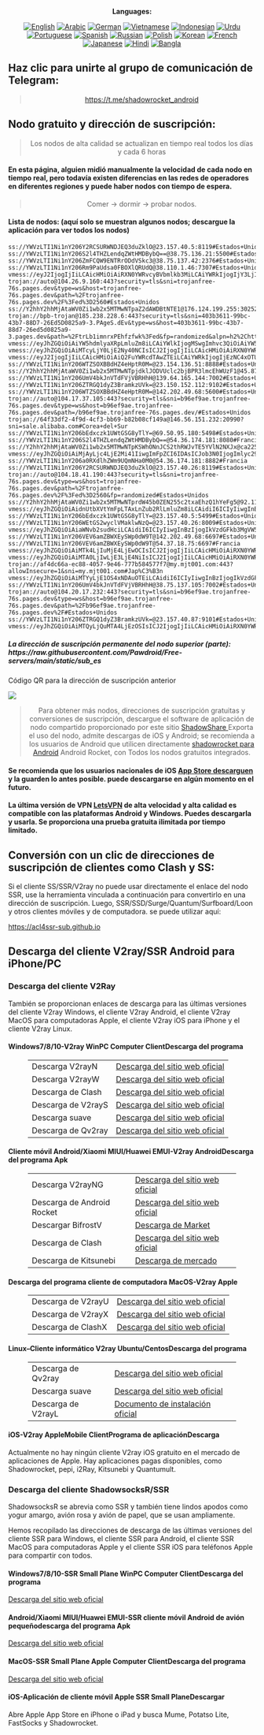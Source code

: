 
<div align="center">

**Languages:**

[![English](https://img.shields.io/badge/Language-English-red?style=for-the-badge)](README-en.md)
[![Arabic](https://img.shields.io/badge/Language-Arabic-red?style=for-the-badge)](README-ar.md)
[![German](https://img.shields.io/badge/Language-German-red?style=for-the-badge)](README-de.md)
[![Vietnamese](https://img.shields.io/badge/Language-Vietnamese-red?style=for-the-badge)](README-vi.md)
[![Indonesian](https://img.shields.io/badge/Language-Indonesian-red?style=for-the-badge)](README-id.md)
[![Urdu](https://img.shields.io/badge/Language-Urdu-red?style=for-the-badge)](README-ur-PK.md)
[![Portuguese](https://img.shields.io/badge/Language-Portuguese-red?style=for-the-badge)](README-pt-BR.md)
[![Spanish](https://img.shields.io/badge/Language-Spanish-red?style=for-the-badge)](README-es.md)
[![Russian](https://img.shields.io/badge/Language-Russian-red?style=for-the-badge)](README-ru.md)
[![Polish](https://img.shields.io/badge/Language-Polish-red?style=for-the-badge)](README-pl.md)
[![Korean](https://img.shields.io/badge/Language-Korean-red?style=for-the-badge)](README-ko-KR.md)
[![French](https://img.shields.io/badge/Language-French-red?style=for-the-badge)](README-fr.md)
[![Japanese](https://img.shields.io/badge/Language-Japanese-red?style=for-the-badge)](README-ja.md)
[![Hindi](https://img.shields.io/badge/Language-Hindi-red?style=for-the-badge)](README-hi.md)
[![Bangla](https://img.shields.io/badge/Language-Bangla-red?style=for-the-badge)](README-bn.md)

</div>
<h2>Haz clic para unirte al grupo de comunicación de Telegram:</h2>
 <blockquote>
 <p style="text-align: center;"><a href="https://t.me/shadowrocket_android">https://t.me/shadowrocket_android</a></p>
 </blockquote>
 <h2>Nodo gratuito y dirección de suscripción:</h2>
 <blockquote>
 <p style="text-align: center;">Los nodos de alta calidad se actualizan en tiempo real todos los días y cada 6 horas</p>
 </blockquote>
 <h4>En esta página, alguien midió manualmente la velocidad de cada nodo en tiempo real, pero todavía existen diferencias en las redes de operadores en diferentes regiones y puede haber nodos con tiempo de espera. </h4>
 <blockquote>
 <p style="text-align: center;">Comer -> dormir -> probar nodos. </p>
 </blockquote>
 <h4>Lista de nodos: (aquí solo se muestran algunos nodos; descargue la aplicación para ver todos los nodos)</h4>
    
```
ss://YWVzLTI1Ni1nY206Y2RCSURWNDJEQ3duZklO@23.157.40.5:8119#Estados+Unidos
ss://YWVzLTI1Ni1nY206S2l4THZLendqZWtHMDBybQ==@38.75.136.21:5500#Estados+Unidos
ss://YWVzLTI1Ni1nY206ZmFCQW9ENTRrODdVSkc3@38.75.137.42:2376#Estados+Unidos
ss://YWVzLTI1Ni1nY206Rm9PaUdsa0FBOXlQRUdQ@38.110.1.46:7307#Estados+Unidos
vmess://eyJ2IjogIjIiLCAicHMiOiAiRXN0YWRvcyBVbmlkb3MiLCAiYWRkIjogIjY3LjIyMC42Ni41MSIsICJwb3J0IjogIjQ0MyIsICJpZCI6ICIwM2ZjYzYxOC1iOTNkLTY3OTYtNmFlZC04YTM4Yzk3NWQ1ODEiLCAiYWlkIjogIjEiLCAic2N5IjogImF1dG8iLCAibmV0IjogIndzIiwgInR5cGUiOiAibm9uZSIsICJob3N0IjogIjY3LjIyMC42Ni41MSIsICJwYXRoIjogImxpbmt2d3MiLCAidGxzIjogInRscyIsICJzbmkiOiAiNjcuMjIwLjY2LjUxIiwgImFscG4iOiAiIn0=
trojan://auto@104.26.9.160:443?security=tls&sni=trojanfree-76s.pages.dev&type=ws&host=trojanfree-76s.pages.dev&path=%2Ftrojanfree-76s.pages.dev%2F%3Fed%3D2560#Estados+Unidos
ss://Y2hhY2hhMjAtaWV0Zi1wb2x5MTMwNTpaZ2dAWDBtNTE1@176.124.199.255:30252#Holanda
trojan://bpb-trojan@185.238.228.6:443?security=tls&sni=403b3611-99bc-43b7-88D7-26Ed5D0825a9-3.PAgeS.dEv&type=ws&host=403b3611-99bc-43b7-88d7-26ed5d0825a9-3.pages.dev&path=%2FtrLb1imnrxPEhfzfwk%3Fed&fp=randomized&alpn=h2%2Chttp%2F1.1#Espa%C3%B1a
vmess://eyJhZGQiOiAiYW5hdmlyaXRpLmluZm8iLCAiYWlkIjogMSwgImhvc3QiOiAiYW5hdmlyaXRpLmluZm8iLCAiaWQiOiAiMDNmY2M2MTgtYjkzZC02Nzk2LTZhZWQtOGEzOGM5NzVkNTgxIiwgIm5ldCI6ICJ3cyIsICJwYXRoIjogImxpbmt2d3MiLCAicG9ydCI6IDQ0MywgInBzIjogIkVzdGFkb3MgVW5pZG9zIiwgInRscyI6ICJ0bHMiLCAidHlwZSI6ICJhdXRvIiwgInNlY3VyaXR5IjogImF1dG8iLCAic2tpcC1jZXJ0LXZlcmlmeSI6IGZhbHNlLCAic25pIjogImFuYXZpcml0aS5pbmZvIn0=
vmess://eyJhZGQiOiAiMTcyLjY0LjE2Ny40NCIsICJ2IjogIjIiLCAicHMiOiAiRXN0YWRvcyBVbmlkb3MiLCAicG9ydCI6IDIwOTUsICJpZCI6ICIxOGQ5NjE5MC1jMTBmLTQ0OGYtYTgyYS0yZDM2ZGY1YzNjZGUiLCAiYWlkIjogIjAiLCAibmV0IjogIndzIiwgInR5cGUiOiAiIiwgImhvc3QiOiAiaXAyLjYwMTY3MjUueHl6IiwgInBhdGgiOiAiZ2l0aHViLmNvbS9BbHZpbjk5OTkiLCAidGxzIjogIiJ9
vmess://eyJ2IjogIjIiLCAicHMiOiAiQ2FuYWRcdTAwZTEiLCAiYWRkIjogIjEzNC4xOTUuMTk4LjkyIiwgInBvcnQiOiAiNDQzIiwgImlkIjogIjAzZmNjNjE4LWI5M2QtNjc5Ni02YWVkLThhMzhjOTc1ZDU4MSIsICJhaWQiOiAiMSIsICJzY3kiOiAiYXV0byIsICJuZXQiOiAid3MiLCAidHlwZSI6ICJub25lIiwgImhvc3QiOiAiMTM0LjE5NS4xOTguOTIiLCAicGF0aCI6ICJsaW5rdndzIiwgInRscyI6ICJ0bHMiLCAic25pIjogIjEzNC4xOTUuMTk4LjkyIiwgImFscG4iOiAiIn0=
ss://YWVzLTI1Ni1nY206WTZSOXBBdHZ4eHptR0M=@23.154.136.51:8888#Estados+Unidos
ss://Y2hhY2hhMjAtaWV0Zi1wb2x5MTMwNTpjdklJODVUclc2bjBPR3lmcEhWUzF1@45.87.175.188:8080#Lituania
ss://YWVzLTI1Ni1nY206UmV4bkJnVTdFVjVBRHhH@139.64.165.144:7002#Estados+Unidos
ss://YWVzLTI1Ni1nY206ZTRGQ1dyZ3BramkzUVk=@23.150.152.112:9102#Estados+Unidos
ss://YWVzLTI1Ni1nY206WTZSOXBBdHZ4eHptR0M=@142.202.49.68:5600#Estados+Unidos
trojan://auto@104.17.37.105:443?security=tls&sni=b96ef9ae.trojanfree-76s.pages.dev&type=ws&host=b96ef9ae.trojanfree-76s.pages.dev&path=/b96ef9ae.trojanfree-76s.pages.dev/#Estados+Unidos
trojan://64f33df2-4f9d-4cf3-bb69-b82b08cf149a@146.56.151.232:20990?sni=sale.alibaba.com#Corea+del+Sur
ss://YWVzLTI1Ni1nY206bEdxczk1UWtGSG8yTlY=@69.50.95.180:5498#Estados+Unidos
ss://YWVzLTI1Ni1nY206S2l4THZLendqZWtHMDBybQ==@54.36.174.181:8080#Francia
ss://Y2hhY2hhMjAtaWV0Zi1wb2x5MTMwNTpKSWhONnJCS2thRWJvTE5YVlN2NXJx@ca225.vpnbook.com:80#Canad%C3%A1
vmess://eyJhZGQiOiAiMjAyLjc4LjE2Mi41IiwgImFpZCI6IDAsICJob3N0IjogImlyc29mdC5zeXRlcy5uZXQiLCAiaWQiOiAiMmZmOTdjNmQtODU1Ny00MmE0LWI0M2YtMTljNzdjNTk1OWVhIiwgIm5ldCI6ICJ3cyIsICJwYXRoIjogIi9AZm9yd2FyZHYycmF5IiwgInBvcnQiOiA0NDMsICJwcyI6ICJMdXhlbWJ1cmdvIiwgInRscyI6ICJ0bHMiLCAidHlwZSI6ICJhdXRvIiwgInNlY3VyaXR5IjogImF1dG8iLCAic2tpcC1jZXJ0LXZlcmlmeSI6IHRydWUsICJzbmkiOiAiIn0=
ss://YWVzLTI1Ni1nY206a0RXdlhZWm9UQmNHa0M0@54.36.174.181:8882#Francia
ss://YWVzLTI1Ni1nY206Y2RCSURWNDJEQ3duZklO@23.157.40.26:8119#Estados+Unidos
trojan://auto@104.18.41.190:443?security=tls&sni=trojanfree-76s.pages.dev&type=ws&host=trojanfree-76s.pages.dev&path=%2Ftrojanfree-76s.pages.dev%2F%3Fed%3D2560&fp=randomized#Estados+Unidos
ss://Y2hhY2hhMjAtaWV0Zi1wb2x5MTMwNTprdW45b0ZEN255c2txaEhzQ1hYeFg5@92.118.112.111:18622#Estados+Unidos
vmess://eyJhZGQiOiAidnUtbXVtYmFpLTAxLnZub2RlLmluZm8iLCAidiI6ICIyIiwgInBzIjogIkVzdGFkb3MgVW5pZG9zIiwgInBvcnQiOiAyMDUzLCAiaWQiOiAiYTA0MDAxZjMtMmRiYS00MGVkLThjMmUtZDBjNzY1ZDlhZmFhIiwgImFpZCI6ICIwIiwgIm5ldCI6ICJ3cyIsICJ0eXBlIjogIiIsICJob3N0IjogInZ1LW11bWJhaS0wMS52bm9kZS5pbmZvIiwgInBhdGgiOiAiLyIsICJ0bHMiOiAidGxzIn0=
ss://YWVzLTI1Ni1nY206bEdxczk1UWtGSG8yTlY=@23.157.40.5:5499#Estados+Unidos
ss://YWVzLTI1Ni1nY206WEtGS2wyclVMaklwNzQ=@23.157.40.26:8009#Estados+Unidos
vmess://eyJhZGQiOiAiaWNvb2sudHciLCAidiI6ICIyIiwgInBzIjogIkVzdGFkb3MgVW5pZG9zIiwgInBvcnQiOiAyMDgyLCAiaWQiOiAiNWYzZjA5YWQtODljYi00ZTk0LWE3YWQtYWE4MjM5OTEzNTU1IiwgImFpZCI6ICIwIiwgIm5ldCI6ICJ3cyIsICJ0eXBlIjogIiIsICJob3N0IjogImlwMy42OTI5MTk4Lnh5eiIsICJwYXRoIjogImdpdGh1Yi5jb20vQWx2aW45OTk5IiwgInRscyI6ICIifQ==
ss://YWVzLTI1Ni1nY206VEV6amZBWXEySWp0dW9T@142.202.49.68:6697#Estados+Unidos
ss://YWVzLTI1Ni1nY206VEV6amZBWXEySWp0dW9T@54.37.18.75:6697#Francia
vmess://eyJhZGQiOiAiMTk4LjIuMjE4LjEwOCIsICJ2IjogIjIiLCAicHMiOiAiRXN0YWRvcyBVbmlkb3MiLCAicG9ydCI6IDQxNDAwLCAiaWQiOiAiNDE4MDQ4YWYtYTI5My00Yjk5LTliMGMtOThjYTM1ODBkZDI0IiwgImFpZCI6ICI2NCIsICJuZXQiOiAidGNwIiwgInR5cGUiOiAiIiwgImhvc3QiOiAiIiwgInBhdGgiOiAiIiwgInRscyI6ICIifQ==
vmess://eyJhZGQiOiAiMTA0LjIwLjE3LjE4NiIsICJ2IjogIjIiLCAicHMiOiAiRXN0YWRvcyBVbmlkb3MiLCAicG9ydCI6IDIwODIsICJpZCI6ICI1ZjNmMDlhZC04OWNiLTRlOTQtYTdhZC1hYTgyMzk5MTM1NTUiLCAiYWlkIjogIjAiLCAibmV0IjogIndzIiwgInR5cGUiOiAiIiwgImhvc3QiOiAiaXAzLjY5MjkxOTgueHl6IiwgInBhdGgiOiAiZ2l0aHViLmNvbS9BbHZpbjk5OTkiLCAidGxzIjogIiJ9
trojan://af4dc66a-ec88-4057-9e46-777b584577f7@my.mjt001.com:443?allowInsecure=1&sni=my.mjt001.com#Jap%C3%B3n
vmess://eyJhZGQiOiAiMTYyLjE1OS4xNDAuOTEiLCAidiI6ICIyIiwgInBzIjogIkVzdGFkb3MgVW5pZG9zIiwgInBvcnQiOiAyMDgyLCAiaWQiOiAiNWYzZjA5YWQtODljYi00ZTk0LWE3YWQtYWE4MjM5OTEzNTU1IiwgImFpZCI6ICIwIiwgIm5ldCI6ICJ3cyIsICJ0eXBlIjogIiIsICJob3N0IjogImlwMy42OTI5MTk4Lnh5eiIsICJwYXRoIjogImdpdGh1Yi5jb20vQWx2aW45OTk5IiwgInRscyI6ICIifQ==
ss://YWVzLTI1Ni1nY206UmV4bkJnVTdFVjVBRHhH@38.75.137.105:7002#Estados+Unidos
trojan://auto@104.20.17.232:443?security=tls&sni=b96ef9ae.trojanfree-76s.pages.dev&type=ws&host=b96ef9ae.trojanfree-76s.pages.dev&path=%2Fb96ef9ae.trojanfree-76s.pages.dev%2F#Estados+Unidos
ss://YWVzLTI1Ni1nY206ZTRGQ1dyZ3BramkzUVk=@23.157.40.87:9101#Estados+Unidos
vmess://eyJhZGQiOiAiMTQyLjQuMTA4LjEzOSIsICJ2IjogIjIiLCAicHMiOiAiRXN0YWRvcyBVbmlkb3MiLCAicG9ydCI6IDM4MDA3LCAiaWQiOiAiNDE4MDQ4YWYtYTI5My00Yjk5LTliMGMtOThjYTM1ODBkZDI0IiwgImFpZCI6ICI2NCIsICJuZXQiOiAid3MiLCAidHlwZSI6ICIiLCAiaG9zdCI6ICIiLCAicGF0aCI6ICIvcGF0aC8wMjExMDEyNTI0MTQiLCAidGxzIjogInRscyJ9
```
<h5>La dirección de suscripción permanente del nodo superior (parte): https://raw.githubusercontent.com/Pawdroid/Free-servers/main/static/sub_es</h5>
 <p>Código QR para la dirección de suscripción anterior</p>
 <img src='https://raw.githubusercontent.com/Pawdroid/Free-servers/main/static/sub_es.png' ancho=250 alto=250>
 <blockquote style='text-align: center;'>Para obtener más nodos, direcciones de suscripción gratuitas y conversiones de suscripción, descargue el software de aplicación de nodo compartido proporcionado por este sitio <a href='https://shadowsharing.com'>ShadowShare </a> Exporta el uso del nodo, admite descargas de iOS y Android; se recomienda a los usuarios de Android que utilicen directamente <a href='https://github.com/Pawdroid/shadowrocket_for_android'>shadowrocket para Android</a> Android Rocket, con Todos los nodos gratuitos integrados. </blockquote>
 <h4>Se recomienda que los usuarios nacionales de iOS <a href='https://apps.apple.com/cn/app/shadowshare/id1612647259'>App Store descarguen</a> y la guarden lo antes posible. puede descargarse en algún momento en el futuro.</h4>
 <h4>La última versión de VPN <a href='https://letsgovpn.com'>LetsVPN</a> de alta velocidad y alta calidad es compatible con las plataformas Android y Windows. Puedes descargarla y usarla. Se proporciona una prueba gratuita ilimitada por tiempo limitado. </h4>
 <div class="nv-content-wrap entrada-contenido">
 <h2>Conversión con un clic de direcciones de suscripción de clientes como Clash y SS:</h2>
 <p>Si el cliente SS/SSR/V2ray no puede usar directamente el enlace del nodo SSR, use la herramienta vinculada a continuación para convertirlo en una dirección de suscripción. Luego, SSR/SSD/Surge/Quantum/Surfboard/Loon y otros clientes móviles y de computadora. se puede utilizar aquí:</p>
 <p><a href="https://acl4ssr-sub.github.io" target="_blank" rel="noreferrer noopener nofollow">https://acl4ssr-sub.github.io</a></p>
 <h2>Descarga del cliente V2ray/SSR Android para iPhone/PC</h2>
 <h3>Descarga del cliente V2Ray</h3>
 <p>También se proporcionan enlaces de descarga para las últimas versiones del cliente V2ray Windows, el cliente V2ray Android, el cliente V2ray MacOS para computadoras Apple, el cliente V2ray iOS para iPhone y el cliente V2ray Linux. </p>
 <h4>Windows7/8/10-<strong>V2ray WinPC Computer Client</strong>Descarga del programa</h4>
 <figure class="wp-block-table alignwide is-style-stripes"><table><tbody><tr><td>Descarga V2rayN</td><td><a href="https://github. com/2dust/v2rayN/releases" target="_blank" rel="noreferrer noopener">Descarga del sitio web oficial</a></td></tr><tr><td>Descarga V2rayW</td><td> <a href="https://github.com/Cenmrev/V2RayW/releases" target="_blank" rel="noreferrer noopener">Descarga del sitio web oficial</a></td></tr><tr><td> Descarga de Clash</td><td><a href="https://github.com/Fndroid/clash_for_windows_pkg/releases" target="_blank" rel="noreferrer noopener">Descarga del sitio web oficial</a></td> </tr><tr><td>Descarga de V2rayS</td><td><a href="https://github.com/Shinlor/V2RayS/releases" target="_blank" rel="noreferrer noopener">Descarga del sitio web oficial</a></td></tr><tr><td>Descarga suave</td><td><a href="https://github.com/mellow-io/mellow/releases" target="_blank" rel="noreferrer noopener">Descarga del sitio web oficial</a></td></tr><tr><td>Descarga de Qv2ray</td><td><a href= "https://github.com/Qv2ray/Qv2ray" target="_blank" rel="noreferrer noopener">Descarga del sitio web oficial</a></td></tr></tbody></table></figure>
 <h4><strong>Cliente móvil Android/Xiaomi MIUI/Huawei EMUI-V2ray Android</strong>Descarga del programa Apk</h4>
 <figure class="wp-block-table alignwide is-style-stripes"><table><tbody><tr><td>Descarga V2rayNG</td><td><a href="https://github. com/2dust/v2rayNG/releases" target="_blank" rel="noreferrer noopener">Descarga del sitio web oficial</a></td></tr><tr><td>Descarga de Android Rocket</td><td><a href="https://github.com/Pawdroid/shadowrocket_for_android/releases" target="_blank" rel="noreferrer noopener">Descarga del sitio web oficial</a></td></tr><tr> <td>Descargar BifrostV</td><td><a rel="noreferrer noopener" href="https://www.appsapk.com/downloading/latest/com.github.dawndiy.bifrostv-0.6.8.apk " target="_blank">Descarga de Market</a></td></tr><tr><td>Descarga de Clash</td><td><a href="https://github.com/Kr328/ClashForAndroid/releases" target="_blank" rel="noreferrer noopener">Descarga del sitio web oficial</a></td></tr><tr><td>Descarga de Kitsunebi</td><td><a rel ="noreferrer noopener" href="https://apkpure.com/kitsunebi/fun.kitsunebi.kitsunebi4android" target="_blank">Descarga de mercado</a></td></tr></tbody></table></figure>
 <h4><strong>Descarga del programa cliente de computadora MacOS-V2ray Apple</strong></h4>
 <figure class="wp-block-table alignwide is-style-stripes"><table><tbody><tr><td>Descarga de V2rayU</td><td><a href="https://github. com/yanue/V2rayU/releases" target="_blank" rel="noreferrer noopener">Descarga del sitio web oficial</a></td></tr><tr><td>Descarga de V2rayX</td><td> <a href="https://github.com/Cenmrev/V2RayX/releases" target="_blank" rel="noreferrer noopener">Descarga del sitio web oficial</a></td></tr><tr><td> Descarga de ClashX</td><td><a href="https://github.com/yichengchen/clashX/releases" target="_blank" rel="noreferrer noopener">Descarga del sitio web oficial</a></td> </tr></tbody></table></figure>
 <h4><strong>Linux</strong>–<strong>Cliente informático V2ray Ubuntu/Centos</strong>Descarga del programa</h4>
 <figure class="wp-block-table alignwide is-style-stripes"><table><tbody><tr><td>Descarga de Qv2ray</td><td><a href="https://github. com/Qv2ray/Qv2ray" target="_blank" rel="noreferrer noopener">Descarga del sitio web oficial</a></td></tr><tr><td>Descarga suave</td><td><a href ="https://github.com/mellow-io/mellow/releases" target="_blank" rel="noreferrer noopener">Descarga del sitio web oficial</a></td></tr><tr><td> Descarga de V2rayL</td><td><a rel="noreferrer noopener" href="https://github.com/jiangxufeng/v2rayL" target="_blank">Documento de instalación oficial</a></td></tr></tbody></table></figure>
 <h4>iOS-<strong>V2ray Apple<strong>Mobile Client</strong>Programa de aplicación</strong>Descarga</h4>
 <p>Actualmente no hay ningún cliente V2ray iOS gratuito en el mercado de aplicaciones de Apple. Hay aplicaciones pagas disponibles, como Shadowrocket, pepi, i2Ray, Kitsunebi y Quantumult. </p>
 <h3>Descarga del cliente ShadowsocksR/SSR</h3>
 <p>ShadowsocksR se abrevia como SSR y también tiene lindos apodos como yogur amargo, avión rosa y avión de papel, que se usan ampliamente. </p>
 <p>Hemos recopilado las direcciones de descarga de las últimas versiones del cliente SSR para Windows, el cliente SSR para Android, el cliente SSR MacOS para computadoras Apple y el cliente SSR iOS para teléfonos Apple para compartir con todos. </p>
 <h4><strong>Windows7/8/10-<strong>SSR Small Plane WinPC Computer Client</strong>Descarga del programa</strong></h4>
 <p><a rel="noreferrer noopener" href="https://github.com/shadowsocksrr/shadowsocksr-csharp/releases" target="_blank">Descarga del sitio web oficial</a></p>
 <h4><strong><strong>Android/Xiaomi MIUI/Huawei EMUI-SSR cliente móvil Android de avión pequeño</strong>descarga del programa Apk</strong></h4>
 <p><a rel="noreferrer noopener" href="https://github.com/shadowsocksrr/shadowsocksr-android/releases" target="_blank">Descarga del sitio web oficial</a></p>
 <h4><strong><strong>MacOS-SSR Small Plane Apple Computer Client</strong>Descarga del programa</strong></h4>
 <p><a href="https://github.com/qinyuhang/ShadowsocksX-NG-R/releases" target="_blank" rel="noreferrer noopener">Descarga del sitio web oficial</a></p>
 <h4><strong>iOS-<strong>Aplicación de cliente móvil Apple SSR Small Plane</strong></strong>Descargar</h4>
 <p>Abre Apple App Store en iPhone o iPad y busca Mume, Potatso Lite, FastSocks y Shadowrocket. </p></div>
    
